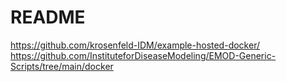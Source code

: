 # README
https://github.com/krosenfeld-IDM/example-hosted-docker/
https://github.com/InstituteforDiseaseModeling/EMOD-Generic-Scripts/tree/main/docker